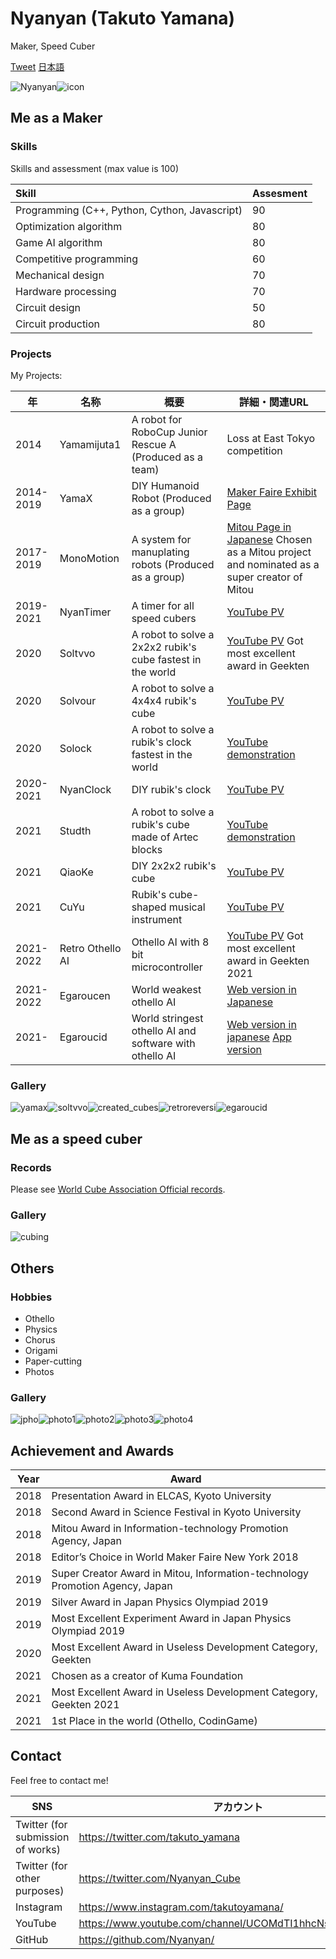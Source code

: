 # Nyanyan (Takuto Yamana)

Maker, Speed Cuber

<a href="https://twitter.com/share?ref_src=twsrc%5Etfw" class="twitter-share-button" data-text="Nyanyan(Takuto Yamana)'s Website" data-url="https://nyanyan.github.io/" data-related="takuto_yamana,Nyanyan_Cube" data-show-count="false">Tweet</a><script async src="https://platform.twitter.com/widgets.js" charset="utf-8"></script> <a href=./../ja/>日本語</a>

![Nyanyan](./../img/Nyanyan.jpg)![icon](./../img/icon.jpg)

## Me as a Maker

### Skills

Skills and assessment (max value is 100)

| Skill                                         | Assesment |
| :-------------------------------------------- | --------- |
| Programming (C++, Python, Cython, Javascript) | 90        |
| Optimization algorithm                        | 80        |
| Game AI algorithm                             | 80        |
| Competitive programming                       | 60        |
| Mechanical design                             | 70        |
| Hardware processing                           | 70        |
| Circuit design                                | 50        |
| Circuit production                            | 80        |

### Projects

My Projects: 

| 年        | 名称             | 概要                                                       | 詳細・関連URL                                                |
| --------- | ---------------- | ---------------------------------------------------------- | ------------------------------------------------------------ |
| 2014      | Yamamijuta1      | A robot for RoboCup Junior Rescue A (Produced as a team)   | Loss at East Tokyo competition                               |
| 2014-2019 | YamaX            | DIY Humanoid Robot (Produced as a group)                   | [Maker Faire Exhibit Page](https://makerfaire.com/maker/entry/67738/) |
| 2017-2019 | MonoMotion       | A system for manuplating robots (Produced as a group)      | [Mitou Page in Japanese](https://www.ipa.go.jp/jinzai/mitou/2018/gaiyou_s-5) Chosen as a Mitou project and nominated as a super creator of Mitou |
| 2019-2021 | NyanTimer        | A timer for all speed cubers                               | [YouTube PV](https://youtu.be/ierR8ZPBncU)                   |
| 2020      | Soltvvo          | A robot to solve a 2x2x2 rubik's cube fastest in the world | [YouTube PV](https://youtu.be/Fok7bAn-NSs) Got most excellent award in Geekten |
| 2020      | Solvour          | A robot to solve a 4x4x4 rubik's cube                      | [YouTube PV](https://youtu.be/a2EKRblF6is)                   |
| 2020      | Solock           | A robot to solve a rubik's clock fastest in the world      | [YouTube demonstration](https://youtu.be/jc3e5xadDao)        |
| 2020-2021 | NyanClock        | DIY rubik's clock                                          | [YouTube PV](https://youtu.be/vNmKay3xpig)                   |
| 2021      | Studth           | A robot to solve a rubik's cube made of Artec blocks       | [YouTube demonstration](https://youtu.be/ETX0saH9TMM)        |
| 2021      | QiaoKe           | DIY 2x2x2 rubik's cube                                     | [YouTube PV](https://youtu.be/NJjfOaxSceI)                   |
| 2021      | CuYu             | Rubik's cube-shaped musical instrument                     | [YouTube PV](https://youtu.be/FqXL8PYMV98)                   |
| 2021-2022 | Retro Othello AI | Othello AI with 8 bit microcontroller                      | [YouTube PV](https://youtu.be/I_ctZKlP2XA) Got most excellent award in Geekten 2021 |
| 2021-2022 | Egaroucen        | World weakest othello AI                                   | [Web version in Japanese](https://www.egaroucen.nyanyan.dev/) |
| 2021-     | Egaroucid        | World stringest othello AI and software with othello AI    | [Web version in japanese](https://www.egaroucid.nyanyan.dev/) [App version](https://www.egaroucid-app.nyanyan.dev/) |

### Gallery

![yamax](../img/yamax.jpg)![soltvvo](../img/soltvvo.jpg)![created_cubes](../img/created_cubes.jpg)![retroreversi](../img/retroreversi.jpg)![egaroucid](../img/egaroucid.jpg)





## Me as a speed cuber

### Records

Please see [World Cube Association Official records](https://www.worldcubeassociation.org/persons/2018YAMA04).



### Gallery

![cubing](../img/cubing.jpg)





## Others

### Hobbies

* Othello
* Physics
* Chorus
* Origami
* Paper-cutting
* Photos

### Gallery

![jpho](../img/jpho.jpg)![photo1](../img/photo1.jpg)![photo2](../img/photo2.jpg)![photo3](../img/photo3.jpg)![photo4](../img/photo4.jpg)



## Achievement and Awards

| Year | Award                                                        |
| ---- | ------------------------------------------------------------ |
| 2018 | Presentation Award in ELCAS, Kyoto University                |
| 2018 | Second Award in Science Festival in Kyoto University         |
| 2018 | Mitou Award in Information-technology Promotion Agency, Japan |
| 2018 | Editor’s Choice in World Maker Faire New York 2018           |
| 2019 | Super Creator Award in Mitou, Information-technology Promotion Agency, Japan |
| 2019 | Silver Award in Japan Physics Olympiad 2019                  |
| 2019 | Most Excellent Experiment Award in Japan Physics Olympiad 2019 |
| 2020 | Most Excellent Award in Useless Development Category, Geekten |
| 2021 | Chosen as a creator of Kuma Foundation                       |
| 2021 | Most Excellent Award in Useless Development Category, Geekten 2021 |
| 2021 | 1st Place in the world (Othello, CodinGame)                  |





## Contact

Feel free to contact me!

| SNS                               | アカウント                                               |
| --------------------------------- | -------------------------------------------------------- |
| Twitter (for submission of works) | https://twitter.com/takuto_yamana                        |
| Twitter (for other purposes)      | https://twitter.com/Nyanyan_Cube                         |
| Instagram                         | https://www.instagram.com/takutoyamana/                  |
| YouTube                           | https://www.youtube.com/channel/UCOMdTI1hhcNsWI3w4FkT2IQ |
| GitHub                            | https://github.com/Nyanyan/                              |

